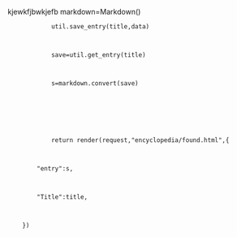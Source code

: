 kjewkfjbwkjefb      markdown=Markdown()

                util.save_entry(title,data)

                save=util.get_entry(title)

                s=markdown.convert(save)

                

                return render(request,"encyclopedia/found.html",{

            "entry":s,

            "Title":title,

        })